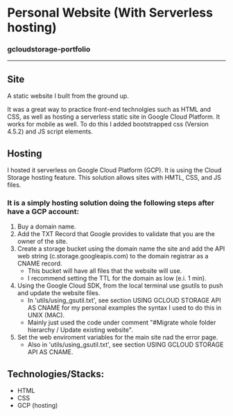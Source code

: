 # Personal Website (With Serverless hosting)

### gcloudstorage-portfolio
-----
## Site
A static website I built from the ground up.

It was a great way to practice front-end technolgies such as HTML and CSS, as well as hosting a serverless static site in Google Cloud Platform. 
It works for mobile as well. To do this I added bootstrapped css (Version 4.5.2) and JS script elements.

## Hosting
I hosted it serverless on Google Cloud Platform (GCP). It is using the Cloud Storage hosting feature.
This solution allows sites with HMTL, CSS, and JS files.

### It is a simply hosting solution doing the following steps after have a GCP account:
1) Buy a domain name.
2) Add the TXT Record that Google provides to validate that you are the owner of the site.
3) Create a storage bucket using the domain name the site and add the API web string (c.storage.googleapis.com) to the domain registrar as a CNAME record.
    - This bucket will have all files that the website will use.
    - I recommend setting the TTL for the domain as low (e.i. 1 min).
4) Using the Google Cloud SDK, from the local terminal use gsutils to push and update the website files. 
    - In 'utils/using_gsutil.txt', see section USING GCLOUD STORAGE API AS CNAME for my personal examples the syntax I used to do this in UNIX (MAC).
    - Mainly just used the code under comment "#Migrate whole folder hierarchy / Update existing website".
5) Set the web enviroment variables for the main site nad the error page.
    - Also in 'utils/using_gsutil.txt', see section USING GCLOUD STORAGE API AS CNAME.

## Technologies/Stacks:
- HTML
- CSS
- GCP (hosting)
